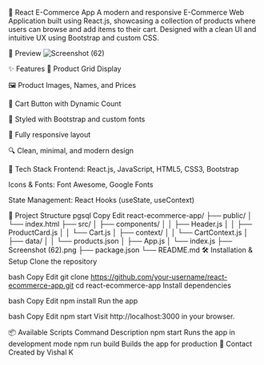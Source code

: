🛒 React E-Commerce App
A modern and responsive E-Commerce Web Application built using React.js, showcasing a collection of products where users can browse and add items to their cart. Designed with a clean UI and intuitive UX using Bootstrap and custom CSS.

📸 Preview
![Screenshot (62)](https://github.com/user-attachments/assets/8cc39daa-48cc-4dcb-99f0-631f47c51c4e)

✨ Features
🧾 Product Grid Display

🖼️ Product Images, Names, and Prices

🛒 Cart Button with Dynamic Count

🎨 Styled with Bootstrap and custom fonts

📱 Fully responsive layout

🔍 Clean, minimal, and modern design

🚀 Tech Stack
Frontend: React.js, JavaScript, HTML5, CSS3, Bootstrap

Icons & Fonts: Font Awesome, Google Fonts

State Management: React Hooks (useState, useContext)

📂 Project Structure
pgsql
Copy
Edit
react-ecommerce-app/
├── public/
│   └── index.html
├── src/
│   ├── components/
│   │   ├── Header.js
│   │   ├── ProductCard.js
│   │   └── Cart.js
│   ├── context/
│   │   └── CartContext.js
│   ├── data/
│   │   └── products.json
│   ├── App.js
│   └── index.js
├── Screenshot (62).png
├── package.json
└── README.md
🛠️ Installation & Setup
Clone the repository

bash
Copy
Edit
git clone https://github.com/your-username/react-ecommerce-app.git
cd react-ecommerce-app
Install dependencies

bash
Copy
Edit
npm install
Run the app

bash
Copy
Edit
npm start
Visit http://localhost:3000 in your browser.

📦 Available Scripts
Command	Description
npm start	Runs the app in development mode
npm run build	Builds the app for production
📧 Contact
Created by Vishal K 
